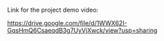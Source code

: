 Link for the project demo video:

https://drive.google.com/file/d/1WWX62I-GqsHmQ6CsaeqdB3g7UyVjXwck/view?usp=sharing
